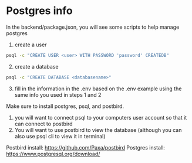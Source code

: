 # Postgres info


In the backend/package.json, you will see some scripts to help manage postgres


1. create a user

```sh
psql -c "CREATE USER <user> WITH PASSWORD 'password' CREATEDB"
```

2. create a database

```sh
psql -c "CREATE DATABASE <databasename>"
```

3. fill in the information in the .env based on the .env example using the same info you used in steps 1 and 2



Make sure to install postgres, psql, and postbird.

1. you will want to connect psql to your computers user account so that it can connect to postbird
2. You will want to use postbird to view the database (although you can also use psql cli to view it in terminal)



Postbird install: https://github.com/Paxa/postbird
Postgres install: https://www.postgresql.org/download/
